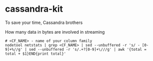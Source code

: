 cassandra-kit
=============

To save your time, Cassandra brothers

How many data in bytes are involved in streaming

    # <CF_NAME> - name of your column family
    nodetool netstats | grep <CF_NAME> | sed --unbuffered -r 's/ - [0-9]+%//g' | sed --unbuffered -r 's/.+?[0-9]+\///g' | awk '{total = total + $1}END{print total}'
    
